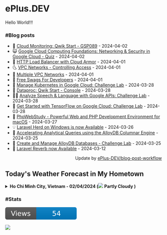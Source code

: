 # ePlus.DEV

Hello World!!!

### #Blog posts

- 🧰 [Cloud Monitoring: Qwik Start - GSP089](https://eplus.dev/cloud-monitoring-qwik-start-gsp089) - 2024-04-02 
- 😺 [Google Cloud Computing Foundations: Networking &amp; Security in Google Cloud - Quiz](https://eplus.dev/google-cloud-computing-foundations-networking-security-in-google-cloud-quiz) - 2024-04-02 
- 🗽 [HTTP Load Balancer with Cloud Armor](https://eplus.dev/http-load-balancer-with-cloud-armor) - 2024-04-01 
- 🌜 [VPC Networks - Controlling Access](https://eplus.dev/vpc-networks-controlling-access) - 2024-04-01 
- 📝 [Multiple VPC Networks](https://eplus.dev/multiple-vpc-networks) - 2024-04-01 
- 🚀 [Free Swags For Developers](https://eplus.dev/free-swags-for-developers) - 2024-04-01 
- 💼 [Manage Kubernetes in Google Cloud: Challenge Lab](https://eplus.dev/manage-kubernetes-in-google-cloud-challenge-lab) - 2024-03-28 
- 🦣 [Dataproc: Qwik Start - Console](https://eplus.dev/dataproc-qwik-start-console) - 2024-03-28 
- 👨‍🏫 [Analyze Speech &amp; Language with Google APIs: Challenge Lab](https://eplus.dev/analyze-speech-language-with-google-apis-challenge-lab) - 2024-03-28 
- 🔭 [Get Started with TensorFlow on Google Cloud: Challenge Lab](https://eplus.dev/get-started-with-tensorflow-on-google-cloud-challenge-lab) - 2024-03-28 
- 🤡 [PhpWebStudy - Powerful Web and PHP Development Environment for macOS](https://eplus.dev/phpwebstudy-powerful-web-and-php-development-environment-for-macos) - 2024-03-27 
- 💡 [Laravel Herd on Windows is now Available](https://eplus.dev/laravel-herd-on-windows-is-now-available) - 2024-03-26 
- 🦣 [Accelerating Analytical Queries using the AlloyDB Columnar Engine](https://eplus.dev/accelerating-analytical-queries-using-the-alloydb-columnar-engine) - 2024-03-25 
- 💪 [Create and Manage AlloyDB Databases - Challenge Lab](https://eplus.dev/create-and-manage-alloydb-databases-challenge-lab) - 2024-03-25 
- 🤡 [Laravel Reverb now Available](https://eplus.dev/laravel-reverb-now-available) - 2024-03-12 


<div align="right">
    Update by <a target="_blank" href="https://github.com/ePlus-DEV/blog-post-workflow">ePlus-DEV/blog-post-workflow</a>
</div>


## Today's Weather Forecast in My Hometown



<details>
    <summary><b>Ho Chi Minh City, Vietnam - 02/04/2024 (<img src="https://cdn.weatherapi.com/weather/64x64/day/116.png" width="25" /> Partly Cloudy )</b>
    </summary>

    
<table>
    <tr>
        <th>Hour</th>
        <td>00:00</td><td>01:00</td><td>02:00</td><td>03:00</td><td>04:00</td><td>05:00</td><td>06:00</td><td>07:00</td><td>08:00</td><td>09:00</td><td>10:00</td><td>11:00</td><td>12:00</td><td>13:00</td><td>14:00</td><td>15:00</td><td>16:00</td><td>17:00</td><td>18:00</td><td>19:00</td><td>20:00</td><td>21:00</td><td>22:00</td><td>23:00</td>
    </tr>
    <tr>
        <th>Weather</th>
        <td><img src="https://cdn.weatherapi.com/weather/64x64/night/116.png"></img></td><td><img src="https://cdn.weatherapi.com/weather/64x64/night/116.png"></img></td><td><img src="https://cdn.weatherapi.com/weather/64x64/night/116.png"></img></td><td><img src="https://cdn.weatherapi.com/weather/64x64/night/116.png"></img></td><td><img src="https://cdn.weatherapi.com/weather/64x64/night/116.png"></img></td><td><img src="https://cdn.weatherapi.com/weather/64x64/night/116.png"></img></td><td><img src="https://cdn.weatherapi.com/weather/64x64/day/116.png"></img></td><td><img src="https://cdn.weatherapi.com/weather/64x64/day/116.png"></img></td><td><img src="https://cdn.weatherapi.com/weather/64x64/day/116.png"></img></td><td><img src="https://cdn.weatherapi.com/weather/64x64/day/116.png"></img></td><td><img src="https://cdn.weatherapi.com/weather/64x64/day/119.png"></img></td><td><img src="https://cdn.weatherapi.com/weather/64x64/day/119.png"></img></td><td><img src="https://cdn.weatherapi.com/weather/64x64/day/119.png"></img></td><td><img src="https://cdn.weatherapi.com/weather/64x64/day/116.png"></img></td><td><img src="https://cdn.weatherapi.com/weather/64x64/day/116.png"></img></td><td><img src="https://cdn.weatherapi.com/weather/64x64/day/113.png"></img></td><td><img src="https://cdn.weatherapi.com/weather/64x64/day/113.png"></img></td><td><img src="https://cdn.weatherapi.com/weather/64x64/day/113.png"></img></td><td><img src="https://cdn.weatherapi.com/weather/64x64/day/113.png"></img></td><td><img src="https://cdn.weatherapi.com/weather/64x64/night/113.png"></img></td><td><img src="https://cdn.weatherapi.com/weather/64x64/night/113.png"></img></td><td><img src="https://cdn.weatherapi.com/weather/64x64/night/113.png"></img></td><td><img src="https://cdn.weatherapi.com/weather/64x64/night/113.png"></img></td><td><img src="https://cdn.weatherapi.com/weather/64x64/night/116.png"></img></td>
    </tr>
    <tr>
        <th>Condition</th>
        <td width="200px">Partly Cloudy </td><td width="200px">Partly Cloudy </td><td width="200px">Partly Cloudy </td><td width="200px">Partly Cloudy </td><td width="200px">Partly Cloudy </td><td width="200px">Partly Cloudy </td><td width="200px">Partly Cloudy </td><td width="200px">Partly Cloudy </td><td width="200px">Partly Cloudy </td><td width="200px">Partly Cloudy </td><td width="200px">Cloudy </td><td width="200px">Cloudy </td><td width="200px">Cloudy </td><td width="200px">Partly Cloudy </td><td width="200px">Partly Cloudy </td><td width="200px">Sunny</td><td width="200px">Sunny</td><td width="200px">Sunny</td><td width="200px">Sunny</td><td width="200px">Clear </td><td width="200px">Clear </td><td width="200px">Clear </td><td width="200px">Clear </td><td width="200px">Partly cloudy</td>
    </tr>
    <tr>
        <th>Temperature</th>
        <td>27.7 °C</td><td>27.5 °C</td><td>27.3 °C</td><td>27.2 °C</td><td>27 °C</td><td>27 °C</td><td>26.8 °C</td><td>27.9 °C</td><td>29.8 °C</td><td>31.8 °C</td><td>33.7 °C</td><td>35.2 °C</td><td>36.4 °C</td><td>36.9 °C</td><td>36.4 °C</td><td>35.4 °C</td><td>34.6 °C</td><td>32.7 °C</td><td>30.5 °C</td><td>28.9 °C</td><td>28.5 °C</td><td>28.2 °C</td><td>28 °C</td><td>29 °C</td>
    </tr>
    <tr>
        <th>Wind</th>
        <td>15.5 kph</td><td>13 kph</td><td>12.6 kph</td><td>9.7 kph</td><td>7.9 kph</td><td>8.3 kph</td><td>8.6 kph</td><td>10.1 kph</td><td>12.6 kph</td><td>12.6 kph</td><td>12.2 kph</td><td>13 kph</td><td>15.8 kph</td><td>19.1 kph</td><td>22 kph</td><td>22.3 kph</td><td>22 kph</td><td>22.3 kph</td><td>19.8 kph</td><td>17.6 kph</td><td>16.2 kph</td><td>15.5 kph</td><td>16.2 kph</td><td>13 kph</td>
    </tr>
</table>


<div align="right">
    Updated at: 2024-04-02T16:48:33Z - by <a target="_blank"
        href="https://github.com/ePlus-DEV/weather-forecast">ePlus-DEV/weather-forecast</a>
</div>
</details>


### #Stats

[![Image of counter](https://github.com/ePlus-DEV/view-counter/blob/main/svg/685088620/badge.svg)](https://github.com/ePlus-DEV/view-counter/blob/main/readme/685088620/week.md)

![](https://komarev.com/ghpvc/?username=ePlus-DEV&style=for-the-badge)
